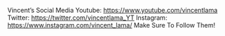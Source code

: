 Vincent’s Social Media Youtube: https://www.youtube.com/vincentlama 
Twitter: https://twitter.com/vincentlama_YT 
Instagram: https://www.instagram.com/vincent_lama/ 
Make Sure To Follow Them!
